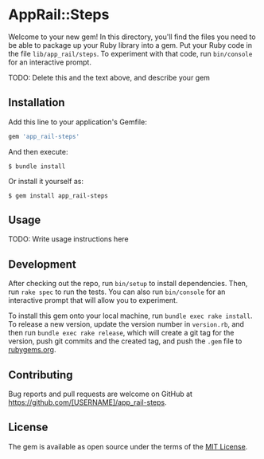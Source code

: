 # AppRail::Steps

Welcome to your new gem! In this directory, you'll find the files you need to be able to package up your Ruby library into a gem. Put your Ruby code in the file `lib/app_rail/steps`. To experiment with that code, run `bin/console` for an interactive prompt.

TODO: Delete this and the text above, and describe your gem

## Installation

Add this line to your application's Gemfile:

```ruby
gem 'app_rail-steps'
```

And then execute:

    $ bundle install

Or install it yourself as:

    $ gem install app_rail-steps

## Usage

TODO: Write usage instructions here

## Development

After checking out the repo, run `bin/setup` to install dependencies. Then, run `rake spec` to run the tests. You can also run `bin/console` for an interactive prompt that will allow you to experiment.

To install this gem onto your local machine, run `bundle exec rake install`. To release a new version, update the version number in `version.rb`, and then run `bundle exec rake release`, which will create a git tag for the version, push git commits and the created tag, and push the `.gem` file to [rubygems.org](https://rubygems.org).

## Contributing

Bug reports and pull requests are welcome on GitHub at https://github.com/[USERNAME]/app_rail-steps.

## License

The gem is available as open source under the terms of the [MIT License](https://opensource.org/licenses/MIT).
